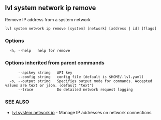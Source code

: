 ## lvl system network ip remove

Remove IP address from a system network

```
lvl system network ip remove [system] [network] [address | id] [flags]
```

### Options

```
  -h, --help   help for remove
```

### Options inherited from parent commands

```
      --apikey string   API key
      --config string   config file (default is $HOME/.lvl.yaml)
  -o, --output string   Specifies output mode for commands. Accepted values are text or json. (default "text")
      --trace           Do detailed network request logging
```

### SEE ALSO

* [lvl system network ip](lvl_system_network_ip.md)	 - Manage IP addresses on network connections

